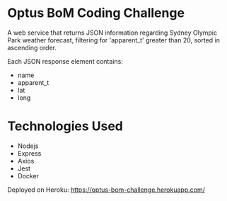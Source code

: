 # Optus BoM Coding Challenge

A web service that returns JSON information regarding Sydney Olympic Park weather forecast, filtering for 'apparent_t' greater than 20, sorted in ascending order.

Each JSON response element contains:
 - name
 - apparent_t
 - lat
 - long

# Technologies Used
 - Nodejs
 - Express
 - Axios
 - Jest
 - Docker

Deployed on Heroku: https://optus-bom-challenge.herokuapp.com/
